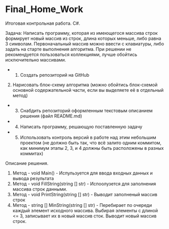 # Final_Home_Work

Итоговая контрольная работа. C#.

Задача: Написать программу, которая из имеющегося массива строк формирует новый массив из строк, длина которых меньше, либо равна 3 символам. 
Первоначальный массив можно ввести с клавиатуры, либо задать на старте выполнения алгоритма. 
При решении не рекомендуется пользоваться коллекциями, лучше обойтись исключительно массивами.

+ 1. Создать репозиторий на GitHub
2. Нарисовать блок-схему алгоритма (можно обойтись блок-схемой основной содержательной части, если вы выделяете её в отдельный метод)
+ 3. Снабдить репозиторий оформленным текстовым описанием решения (файл README.md)
+ 4. Написать программу, решающую поставленную задачу
+ 5. Использовать контроль версий в работе над этим небольшим проектом (не должно быть так, что всё залито одним коммитом, как минимум этапы 2, 3, и 4 должны быть расположены в разных коммитах)

Описание решения.
1. Метод - void Main() - Испульзуется для ввода входных данных и вывода результата
2. Метод - void FillString(string [] str) - Испоолузется для заполнения массива строк данными.
3. Метод - void PrintString(string [] str) - Выводит заполненый массив строк
4. Метод - string [] MinString(string [] str) - Перебирает по очереди каждый элемент исходного массива. Выбирая элементы с длиной <= 3, записывает их в новый массив сток. Выводит новый массив строк.
